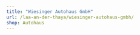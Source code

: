 ```yaml
---
title: "Wiesinger Autohaus GmbH"
url: /laa-an-der-thaya/wiesinger-autohaus-gmbh/
shop: Autohaus
---
```

